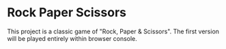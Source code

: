 # Rock Paper Scissors
This project is a classic game of "Rock, Paper & Scissors".
The first version will be played entirely within  browser console.
